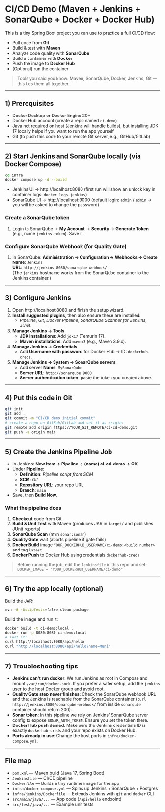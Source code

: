 # CI/CD Demo (Maven + Jenkins + SonarQube + Docker + Docker Hub)

This is a tiny Spring Boot project you can use to practice a full CI/CD flow:
- Pull code from **Git**
- Build & test with **Maven**
- Analyze code quality with **SonarQube**
- Build a container with **Docker**
- Push the image to **Docker Hub**
- (Optional) run the container

> Tools you said you know: Maven, SonarQube, Docker, Jenkins, Git — this ties them all together.

---

## 1) Prerequisites

- Docker Desktop or Docker Engine 20+
- Docker Hub account (create a repo named `ci-demo`)
- Java not required on host (Jenkins will handle builds), but installing JDK 17 locally helps if you want to run the app yourself
- Git (to push this code to your remote Git server, e.g., GitHub/GitLab)

---

## 2) Start Jenkins and SonarQube locally (via Docker Compose)

```bash
cd infra
docker compose up -d --build
```

- Jenkins UI → http://localhost:8080  (first run will show an unlock key in container logs: `docker logs jenkins`)
- SonarQube UI → http://localhost:9000  (default login: `admin` / `admin` → you will be asked to change the password)

### Create a SonarQube token
1. Login to SonarQube → **My Account** → **Security** → **Generate Token** (e.g., name `jenkins-token`). Save it.

### Configure SonarQube Webhook (for Quality Gate)
1. In SonarQube: **Administration → Configuration → Webhooks → Create**  
   **Name**: `Jenkins`  
   **URL**: `http://jenkins:8080/sonarqube-webhook/`  
   (The `jenkins` hostname works from the SonarQube container to the Jenkins container.)

---

## 3) Configure Jenkins

1. Open http://localhost:8080 and finish the setup wizard.
2. **Install suggested plugins**, then also ensure these are installed:
   - *Pipeline*, *Git*, *Docker Pipeline*, *SonarQube Scanner for Jenkins*, *JUnit*.
3. **Manage Jenkins → Tools**  
   - **JDK installations**: Add `jdk17` (Temurin 17).
   - **Maven installations**: Add `maven3` (e.g., Maven 3.9.x).
4. **Manage Jenkins → Credentials**  
   - Add **Username with password** for Docker Hub → ID: `dockerhub-creds`.
5. **Manage Jenkins → System → SonarQube servers**  
   - Add server **Name**: `MySonarQube`  
   - **Server URL**: `http://sonarqube:9000`  
   - **Server authentication token**: paste the token you created above.

---

## 4) Put this code in Git

```bash
git init
git add .
git commit -m "CI/CD demo initial commit"
# create a repo on GitHub/GitLab and set it as origin:
git remote add origin https://YOUR_GIT_REMOTE/ci-cd-demo.git
git push -u origin main
```

---

## 5) Create the Jenkins Pipeline Job

- In Jenkins: **New Item → Pipeline → (name) ci-cd-demo → OK**
- Under **Pipeline**:
  - **Definition**: *Pipeline script from SCM*
  - **SCM**: *Git*
  - **Repository URL**: your repo URL
  - **Branch**: `main`
- Save, then **Build Now**.

### What the pipeline does
1. **Checkout** code from Git
2. **Build & Unit Test** with Maven (produces JAR in `target/` and publishes JUnit reports)
3. **SonarQube Scan** (mvn `sonar:sonar`)
4. **Quality Gate** wait (aborts pipeline if gate fails)
5. **Docker Build** image `YOUR_DOCKERHUB_USERNAME/ci-demo:<build number>` and tag `latest`
6. **Docker Push** to Docker Hub using credentials `dockerhub-creds`

> Before running the job, edit the `Jenkinsfile` in this repo and set:
> `DOCKER_IMAGE = "YOUR_DOCKERHUB_USERNAME/ci-demo"`

---

## 6) Try the app locally (optional)

Build the JAR:
```bash
mvn -B -DskipTests=false clean package
```

Build the image and run it:
```bash
docker build -t ci-demo:local .
docker run -p 8080:8080 ci-demo:local
# Test it:
curl http://localhost:8080/api/hello
curl "http://localhost:8080/api/hello?name=Muni"
```

---

## 7) Troubleshooting tips

- **Jenkins can't run docker**: We run Jenkins as root in Compose and mount `/var/run/docker.sock`. If you prefer a safer setup, add the `jenkins` user to the host Docker group and avoid root.
- **Quality Gate step never finishes**: Check the SonarQube webhook URL and that Jenkins is reachable from the SonarQube container (`curl http://jenkins:8080/sonarqube-webhook/` from inside `sonarqube` container should return 200).
- **Sonar token**: In this pipeline we rely on Jenkins' SonarQube server config to expose `SONAR_AUTH_TOKEN`. Ensure you set the token there.
- **Docker Hub push denied**: Make sure the Jenkins credentials ID is exactly `dockerhub-creds` and your repo exists on Docker Hub.
- **Ports already in use**: Change the host ports in `infra/docker-compose.yml`.

---

## File map

- `pom.xml` — Maven build (Java 17, Spring Boot)
- `Jenkinsfile` — CI/CD pipeline
- `Dockerfile` — Builds a tiny runtime image for the app
- `infra/docker-compose.yml` — Spins up Jenkins + SonarQube + Postgres
- `infra/jenkins/Dockerfile` — Extends Jenkins with `git` and `docker` CLI
- `src/main/java/...` — App code (`/api/hello` endpoint)
- `src/test/java/...` — Example unit tests
